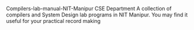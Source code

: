 Compilers-lab-manual-NIT-Manipur CSE Department
 A collection of compilers  and System Design lab programs in NIT Manipur. You may find it useful for your practical record making
